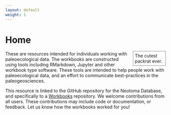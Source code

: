 ```yaml
---
layout: default
weight: 1
---
```


# Home

<object type="image/svg+xml" data="images/Packrat.svg" style="float:right;width:18%; padding:5px;border-color:gray;border-style:solid;border-width:0.5px;margin-left:8px;">
  The cutest packrat ever.
  <!-- fallback image in CSS -->
</object>

These are resources intended for individuals working with paleoecological data.  The workbooks are constructed using tools including RMarkdown, Jupyter and other workbook type software.  These tools are intended to help people work with paleoecological data, and an effort to communicate best-practices in the paleogeosciences.

This resource is linked to the GitHub repository for the Neotoma Database, and specifically to a [Workbooks](http://github.com/neotomadb/Workbooks) repository.  We welcome contributions from all users.  These contributions may include code or documentation, or feedback.  Let us know how the workbooks worked for you!

